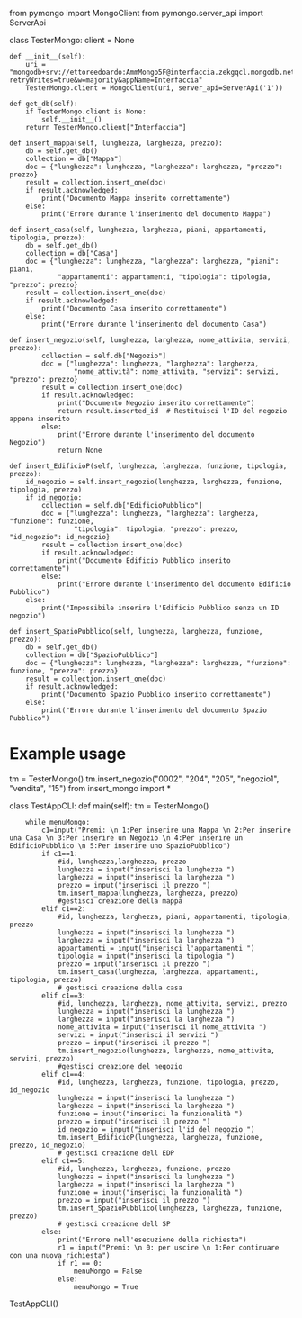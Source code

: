 from pymongo import MongoClient
from pymongo.server_api import ServerApi


class TesterMongo:
    client = None

    def __init__(self):
        uri = "mongodb+srv://ettoreedoardo:AmmMongo5F@interfaccia.zekgqcl.mongodb.net/?retryWrites=true&w=majority&appName=Interfaccia"
        TesterMongo.client = MongoClient(uri, server_api=ServerApi('1'))

    def get_db(self):
        if TesterMongo.client is None:
            self.__init__()
        return TesterMongo.client["Interfaccia"]

    def insert_mappa(self, lunghezza, larghezza, prezzo):
        db = self.get_db()
        collection = db["Mappa"]
        doc = {"lunghezza": lunghezza, "larghezza": larghezza, "prezzo": prezzo}
        result = collection.insert_one(doc)
        if result.acknowledged:
            print("Documento Mappa inserito correttamente")
        else:
            print("Errore durante l'inserimento del documento Mappa")

    def insert_casa(self, lunghezza, larghezza, piani, appartamenti, tipologia, prezzo):
        db = self.get_db()
        collection = db["Casa"]
        doc = {"lunghezza": lunghezza, "larghezza": larghezza, "piani": piani,
                "appartamenti": appartamenti, "tipologia": tipologia, "prezzo": prezzo}
        result = collection.insert_one(doc)
        if result.acknowledged:
            print("Documento Casa inserito correttamente")
        else:
            print("Errore durante l'inserimento del documento Casa")

    def insert_negozio(self, lunghezza, larghezza, nome_attivita, servizi, prezzo):
            collection = self.db["Negozio"]
            doc = {"lunghezza": lunghezza, "larghezza": larghezza,
                    "nome_attività": nome_attivita, "servizi": servizi, "prezzo": prezzo}
            result = collection.insert_one(doc)
            if result.acknowledged:
                print("Documento Negozio inserito correttamente")
                return result.inserted_id  # Restituisci l'ID del negozio appena inserito
            else:
                print("Errore durante l'inserimento del documento Negozio")
                return None

    def insert_EdificioP(self, lunghezza, larghezza, funzione, tipologia, prezzo):
        id_negozio = self.insert_negozio(lunghezza, larghezza, funzione, tipologia, prezzo)
        if id_negozio:
            collection = self.db["EdificioPubblico"]
            doc = {"lunghezza": lunghezza, "larghezza": larghezza, "funzione": funzione,
                    "tipologia": tipologia, "prezzo": prezzo, "id_negozio": id_negozio}
            result = collection.insert_one(doc)
            if result.acknowledged:
                print("Documento Edificio Pubblico inserito correttamente")
            else:
                print("Errore durante l'inserimento del documento Edificio Pubblico")
        else:
            print("Impossibile inserire l'Edificio Pubblico senza un ID negozio")

    def insert_SpazioPubblico(self, lunghezza, larghezza, funzione, prezzo):
        db = self.get_db()
        collection = db["SpazioPubblico"]
        doc = {"lunghezza": lunghezza, "larghezza": larghezza, "funzione": funzione, "prezzo": prezzo}
        result = collection.insert_one(doc)
        if result.acknowledged:
            print("Documento Spazio Pubblico inserito correttamente")
        else:
            print("Errore durante l'inserimento del documento Spazio Pubblico")

# Example usage
tm = TesterMongo()
tm.insert_negozio("0002", "204", "205", "negozio1", "vendita", "15")
from insert_mongo import *

class TestAppCLI:
    def main(self):
        tm = TesterMongo()               

        while menuMongo:
            c1=input("Premi: \n 1:Per inserire una Mappa \n 2:Per inserire una Casa \n 3:Per inserire un Negozio \n 4:Per inserire un EdificioPubblico \n 5:Per inserire uno SpazioPubblico")
            if c1==1:
                #id, lunghezza,larghezza, prezzo
                lunghezza = input("inserisci la lunghezza ")
                larghezza = input("inserisci la larghezza ")
                prezzo = input("inserisci il prezzo ")
                tm.insert_mappa(lunghezza, larghezza, prezzo)
                #gestisci creazione della mappa
            elif c1==2:
                #id, lunghezza, larghezza, piani, appartamenti, tipologia, prezzo
                lunghezza = input("inserisci la lunghezza ")
                larghezza = input("inserisci la larghezza ")
                appartamenti = input("inserisci l'appartamenti ")
                tipologia = input("inserisci la tipologia ")
                prezzo = input("inserisci il prezzo ")
                tm.insert_casa(lunghezza, larghezza, appartamenti, tipologia, prezzo)
                # gestisci creazione della casa
            elif c1==3:
                #id, lunghezza, larghezza, nome_attivita, servizi, prezzo
                lunghezza = input("inserisci la lunghezza ")
                larghezza = input("inserisci la larghezza ")
                nome_attivita = input("inserisci il nome_attivita ")
                servizi = input("inserisci il servizi ")
                prezzo = input("inserisci il prezzo ")
                tm.insert_negozio(lunghezza, larghezza, nome_attivita, servizi, prezzo)
                #gestisci creazione del negozio
            elif c1==4:
                #id, lunghezza, larghezza, funzione, tipologia, prezzo, id_negozio
                lunghezza = input("inserisci la lunghezza ")
                larghezza = input("inserisci la larghezza ")
                funzione = input("inserisci la funzionalità ")
                prezzo = input("inserisci il prezzo ")
                id_negozio = input("inserisci l'id del negozio ")
                tm.insert_EdificioP(lunghezza, larghezza, funzione, prezzo, id_negozio)
                # gestisci creazione dell EDP
            elif c1==5:
                #id, lunghezza, larghezza, funzione, prezzo
                lunghezza = input("inserisci la lunghezza ")
                larghezza = input("inserisci la larghezza ")
                funzione = input("inserisci la funzionalità ")
                prezzo = input("inserisci il prezzo ")
                tm.insert_SpazioPubblico(lunghezza, larghezza, funzione, prezzo)
                # gestisci creazione dell SP
            else:
                print("Errore nell'esecuzione della richiesta")
                r1 = input("Premi: \n 0: per uscire \n 1:Per continuare con una nuova richiesta")
                if r1 == 0:
                    menuMongo = False
                else:
                    menuMongo = True

TestAppCLI()
